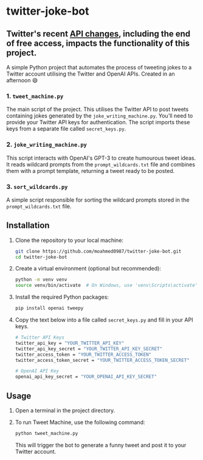 # twitter-joke-bot

## **Twitter's recent [API changes](https://www.forbes.com/sites/jenaebarnes/2023/02/03/twitter-ends-its-free-api-heres-who-will-be-affected/), including the end of free access, impacts the functionality of this project.**

A simple Python project that automates the process of tweeting jokes to a Twitter account utilising the Twitter and OpenAI APIs. Created in an afternoon 😄

### 1. `tweet_machine.py`

The main script of the project. This utilises the Twitter API to post tweets containing jokes generated by the `joke_writing_machine.py`. You'll need to provide your Twitter API keys for authentication. The script imports these keys from a separate file called `secret_keys.py`.

### 2. `joke_writing_machine.py`

This script interacts with OpenAI's GPT-3 to create humourous tweet ideas. It reads wildcard prompts from the `prompt_wildcards.txt` file and combines them with a prompt template, returning a tweet ready to be posted.

### 3. `sort_wildcards.py`

A simple script responsible for sorting the wildcard prompts stored in the `prompt_wildcards.txt` file. 

## Installation

1. Clone the repository to your local machine:
   ```bash
   git clone https://github.com/moahmed0987/twitter-joke-bot.git
   cd twitter-joke-bot
   ```

2. Create a virtual environment (optional but recommended):

   ```bash
   python -m venv venv
   source venv/bin/activate  # On Windows, use 'venv\Scripts\activate'
   ```

3. Install the required Python packages:

   ```bash
   pip install openai tweepy
   ```

4. Copy the text below into a file called `secret_keys.py` and fill in your API keys.

   ```bash
   # Twitter API Keys
   twitter_api_key = "YOUR_TWITTER_API_KEY"
   twitter_api_key_secret = "YOUR_TWITTER_API_KEY_SECRET"
   twitter_access_token = "YOUR_TWITTER_ACCESS_TOKEN"
   twitter_access_token_secret = "YOUR_TWITTER_ACCESS_TOKEN_SECRET"

   # OpenAI API Key
   openai_api_key_secret = "YOUR_OPENAI_API_KEY_SECRET"

   ```

## Usage

1. Open a terminal in the project directory.

2. To run Tweet Machine, use the following command:

   ```bash
   python tweet_machine.py
   ```

   This will trigger the bot to generate a funny tweet and post it to your Twitter account.